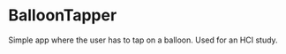 BalloonTapper
=============

Simple app where the user has to tap on a balloon. Used for an HCI study.